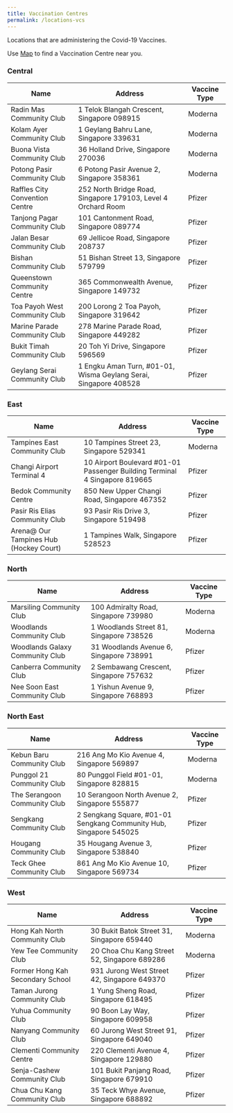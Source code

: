 ```yaml
---
title: Vaccination Centres
permalink: /locations-vcs
---
```

Locations that are administering the Covid-19 Vaccines. 

Use [Map](https://www.onemap.sg/main/v2/vaccination) to find a Vaccination Centre near you.

###  **Central**
<table>
  <thead>
    <tr>
      <th>Name</th>
      <th>Address</th>
			<th>Vaccine Type</th>
    </tr>
  </thead>
  <tbody>
		<!--start of row-->
    <tr>
      <td>Radin Mas Community Club  </td>
      <td>1 Telok Blangah Crescent, Singapore 098915</td>
			<td>Moderna</td>
    </tr>
    <!--end of row-->
		<!--start of row-->
    <tr>
      <td>Kolam Ayer Community Club  </td>
      <td>1 Geylang Bahru Lane, Singapore 339631</td>
			<td>Moderna</td>
    </tr>
    <!--end of row-->
		<!--start of row-->
    <tr>
      <td>Buona Vista Community Club </td>
      <td>36 Holland Drive, Singapore 270036</td>
			<td>Moderna</td>
    </tr>
    <!--end of row-->
		<!--start of row-->
    <tr>
      <td>Potong Pasir Community Club </td>
      <td>6 Potong Pasir Avenue 2, Singapore 358361</td>
			<td>Moderna</td>
    </tr>
    <!--end of row-->
    <!--start of row-->
    <tr>
      <td>Raffles City Convention Centre</td>
      <td>252 North Bridge Road, Singapore 179103, Level 4 Orchard Room</td>
			<td>Pfizer</td>
    </tr>
    <!--end of row-->
		<!--start of row-->
    <tr>
      <td>Tanjong Pagar Community Club</td>
      <td>101 Cantonment Road, Singapore 089774</td>
			<td>Pfizer</td>
    </tr>
    <!--end of row-->
		<!--start of row-->
    <tr>
      <td>Jalan Besar Community Club</td>
      <td>69 Jellicoe Road, Singapore 208737</td>
			<td>Pfizer</td>
    </tr>
    <!--end of row-->
		<!--start of row-->
    <tr>
      <td>Bishan Community Club</td>
      <td>51 Bishan Street 13, Singapore 579799</td>
			<td>Pfizer</td>
    </tr>
    <!--end of row-->
		<!--start of row-->
    <tr>
      <td>Queenstown Community Centre </td>
      <td>365 Commonwealth Avenue, Singapore 149732</td>
			<td>Pfizer</td>
    </tr>
    <!--end of row-->
		<!--start of row-->
    <tr>
      <td>Toa Payoh West Community Club </td>
      <td>200 Lorong 2 Toa Payoh, Singapore 319642</td>
			<td>Pfizer</td>
    </tr>
    <!--end of row-->
		<!--start of row-->
    <tr>
      <td>Marine Parade Community Club </td>
      <td>278 Marine Parade Road, Singapore 449282</td>
			<td>Pfizer</td>
    </tr>
    <!--end of row-->
		<!--start of row-->
    <tr>
      <td>Bukit Timah Community Club</td>
      <td>20 Toh Yi Drive, Singapore 596569</td>
			<td>Pfizer</td>
    </tr>
    <!--end of row-->
		<!--start of row-->
    <tr>
      <td>Geylang Serai Community Club  </td>
      <td>1 Engku Aman Turn, #01-01, Wisma Geylang Serai, Singapore 408528</td>
			<td>Pfizer</td>
    </tr>
    <!--end of row-->
  </tbody>
</table>


### **East**
<table>
  <thead>
    <tr>
      <th>Name</th>
      <th>Address</th>
			<th>Vaccine Type</th>
    </tr>
  </thead>
  <tbody>
		<!--start of row-->
    <tr>
      <td>Tampines East Community Club </td>
      <td>10 Tampines Street 23, Singapore 529341</td>
			<td>Moderna</td>
    </tr>
    <!--end of row--
    <!--start of row-->
    <tr>
      <td>Changi Airport Terminal 4</td>
      <td>10 Airport Boulevard #01-01 Passenger Building Terminal 4 Singapore 819665</td>
			<td>Pfizer</td>
    </tr>
    <!--end of row-->
		<!--start of row-->
    <tr>
      <td>Bedok Community Centre   </td>
      <td>850 New Upper Changi Road, Singapore 467352</td>
			<td>Pfizer</td>
    </tr>
    <!--end of row-->
		<!--start of row-->
    <tr>
      <td>Pasir Ris Elias Community Club    </td>
      <td>93 Pasir Ris Drive 3, Singapore 519498</td>
			<td>Pfizer</td>
    </tr>
    <!--end of row-->
		<!--start of row-->
    <tr>
      <td>Arena@ Our Tampines Hub (Hockey Court)  </td>
      <td>1 Tampines Walk, Singapore 528523</td>
			<td>Pfizer</td>
    </tr>
    <!--end of row-->
  </tbody>
</table>

### **North**
<table>
  <thead>
    <tr>
      <th>Name</th>
      <th>Address</th>
			<th>Vaccine Type</th>
    </tr>
  </thead>
  <tbody>
		<!--start of row-->
    <tr>
      <td>Marsiling Community Club   </td>
      <td>100 Admiralty Road, Singapore 739980</td>
			<td>Moderna</td>
    </tr>
    <!--end of row-->
		<!--start of row-->
    <tr>
      <td>Woodlands Community Club   </td>
      <td>1 Woodlands Street 81, Singapore 738526</td>
			<td>Moderna</td>
    </tr>
    <!--end of row-->
    <!--start of row-->
    <tr>
      <td>Woodlands Galaxy Community Club</td>
      <td>31 Woodlands Avenue 6, Singapore 738991</td>
			<td>Pfizer</td>
    </tr>
    <!--end of row-->
		<!--start of row-->
    <tr>
      <td>Canberra Community Club</td>
      <td>2 Sembawang Crescent, Singapore 757632</td>
			<td>Pfizer</td>
    </tr>
    <!--end of row-->
			<!--start of row-->
    <tr>
      <td>Nee Soon East Community Club</td>
      <td>1 Yishun Avenue 9, Singapore 768893</td>
			<td>Pfizer</td>
    </tr>
    <!--end of row-->
  </tbody>
</table>

### **North East**
<table>
  <thead>
    <tr>
      <th>Name</th>
      <th>Address</th>
			<th>Vaccine Type</th>
    </tr>
  </thead>
  <tbody>
		<!--start of row-->
    <tr>
      <td>Kebun Baru Community Club   </td>
      <td>216 Ang Mo Kio Avenue 4, Singapore 569897</td>
			<td>Moderna</td>
    </tr>
    <!--end of row-->
		<!--start of row-->
    <tr>
      <td>Punggol 21 Community Club   </td>
      <td>80 Punggol Field #01-01, Singapore 828815</td>
			<td>Moderna</td>
    </tr>
    <!--end of row-->
    <!--start of row-->
    <tr>
      <td>The Serangoon Community Club </td>
      <td>10 Serangoon North Avenue 2, Singapore 555877</td>
			<td>Pfizer</td>
    </tr>
    <!--end of row-->
		<!--start of row-->
    <tr>
      <td>Sengkang Community Club  </td>
      <td>2 Sengkang Square,  #01-01 Sengkang Community Hub, Singapore 545025</td>
			<td>Pfizer</td>
    </tr>
    <!--end of row-->
		<!--start of row-->
    <tr>
      <td>Hougang Community Club    </td>
      <td>35 Hougang Avenue 3, Singapore 538840</td>
			<td>Pfizer</td>
    </tr>
    <!--end of row-->
		<!--start of row-->
    <tr>
      <td>Teck Ghee Community Club</td>
      <td>861 Ang Mo Kio Avenue 10, Singapore 569734</td>
			<td>Pfizer</td>
    </tr>
    <!--end of row-->
  </tbody>
</table>

### **West**
<table>
  <thead>
    <tr>
      <th>Name</th>
      <th>Address</th>
			<th>Vaccine Type</th>
    </tr>
  </thead>
  <tbody>
		<!--start of row-->
    <tr>
      <td>Hong Kah North Community Club  </td>
      <td>30 Bukit Batok Street 31, Singapore 659440</td>
			<td>Moderna</td>
    </tr>
    <!--end of row-->
		<!--start of row-->
    <tr>
      <td>Yew Tee Community Club   </td>
      <td>20 Choa Chu Kang Street 52, Singapore 689286</td>
			<td>Moderna</td>
    </tr>
    <!--end of row-->
    <!--start of row-->
    <tr>
      <td>Former Hong Kah Secondary School</td>
      <td>931 Jurong West Street 42, Singapore 649370</td>
			<td>Pfizer</td>
    </tr>
    <!--end of row-->
		<!--start of row-->
    <tr>
      <td>Taman Jurong Community Club</td>
      <td>1 Yung Sheng Road, Singapore 618495</td>
			<td>Pfizer</td>
    </tr>
    <!--end of row-->
		<!--start of row-->
    <tr>
      <td>Yuhua Community Club </td>
      <td>90 Boon Lay Way, Singapore 609958</td>
			<td>Pfizer</td>
    </tr>
    <!--end of row-->
		<!--start of row-->
    <tr>
      <td>Nanyang Community Club </td>
      <td>60 Jurong West Street 91, Singapore 649040</td>
			<td>Pfizer</td>
    </tr>
    <!--end of row-->
		<!--start of row-->
    <tr>
      <td>Clementi Community Centre  </td>
      <td>220 Clementi Avenue 4, Singapore 129880</td>
			<td>Pfizer</td>
    </tr>
    <!--end of row-->
		<!--start of row-->
    <tr>
      <td>Senja-Cashew Community Club</td>
      <td>101 Bukit Panjang Road, Singapore 679910</td>
			<td>Pfizer</td>
			<!--start of row-->
    <tr>
      <td>Chua Chu Kang Community Club </td>
      <td>35 Teck Whye Avenue, Singapore 688892</td>
			<td>Pfizer</td>
    </tr>
    <!--end of row-->
  </tbody>
</table>